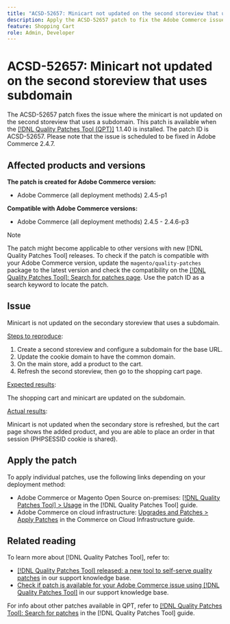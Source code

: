 ```yaml
---
title: "ACSD-52657: Minicart not updated on the second storeview that uses subdomain"
description: Apply the ACSD-52657 patch to fix the Adobe Commerce issue where the minicart is not updated on the second storeview that uses a subdomain.
feature: Shopping Cart
role: Admin, Developer
---
```

# ACSD-52657: Minicart not updated on the second storeview that uses subdomain

The ACSD-52657 patch fixes the issue where the minicart is not updated on the second storeview that uses a subdomain. This patch is available when the [[!DNL Quality Patches Tool (QPT)]](/help/announcements/adobe-commerce-announcements/magento-quality-patches-released-new-tool-to-self-serve-quality-patches.md) 1.1.40 is installed. The patch ID is ACSD-52657. Please note that the issue is scheduled to be fixed in Adobe Commerce 2.4.7.

## Affected products and versions

**The patch is created for Adobe Commerce version:**

* Adobe Commerce (all deployment methods) 2.4.5-p1

**Compatible with Adobe Commerce versions:**

* Adobe Commerce (all deployment methods) 2.4.5 - 2.4.6-p3

>[!NOTE]
>
>The patch might become applicable to other versions with new [!DNL Quality Patches Tool] releases. To check if the patch is compatible with your Adobe Commerce version, update the `magento/quality-patches` package to the latest version and check the compatibility on the [[!DNL Quality Patches Tool]: Search for patches page](https://experienceleague.adobe.com/tools/commerce-quality-patches/index.html). Use the patch ID as a search keyword to locate the patch.

## Issue

Minicart is not updated on the secondary storeview that uses a subdomain.

<u>Steps to reproduce</u>:

1. Create a second storeview and configure a subdomain for the base URL.
1. Update the cookie domain to have the common domain.
1. On the main store, add a product to the cart.
1. Refresh the second storeview, then go to the shopping cart page.

<u>Expected results</u>:

The shopping cart and minicart are updated on the subdomain.

<u>Actual results</u>:

Minicart is not updated when the secondary store is refreshed, but the cart page shows the added product, and you are able to place an order in that session (PHPSESSID cookie is shared).

## Apply the patch

To apply individual patches, use the following links depending on your deployment method:

* Adobe Commerce or Magento Open Source on-premises: [[!DNL Quality Patches Tool] > Usage](https://experienceleague.adobe.com/docs/commerce-operations/tools/quality-patches-tool/usage.html) in the [!DNL Quality Patches Tool] guide.
* Adobe Commerce on cloud infrastructure: [Upgrades and Patches > Apply Patches](https://experienceleague.adobe.com/docs/commerce-cloud-service/user-guide/develop/upgrade/apply-patches.html) in the Commerce on Cloud Infrastructure guide.

## Related reading

To learn more about [!DNL Quality Patches Tool], refer to:

* [[!DNL Quality Patches Tool] released: a new tool to self-serve quality patches](/help/announcements/adobe-commerce-announcements/magento-quality-patches-released-new-tool-to-self-serve-quality-patches.md) in our support knowledge base.
* [Check if patch is available for your Adobe Commerce issue using [!DNL Quality Patches Tool]](/help/support-tools/patches-available-in-qpt-tool/check-patch-for-magento-issue-with-magento-quality-patches.md) in our support knowledge base.

For info about other patches available in QPT, refer to [[!DNL Quality Patches Tool]: Search for patches](https://experienceleague.adobe.com/tools/commerce-quality-patches/index.html) in the [!DNL Quality Patches Tool] guide.

